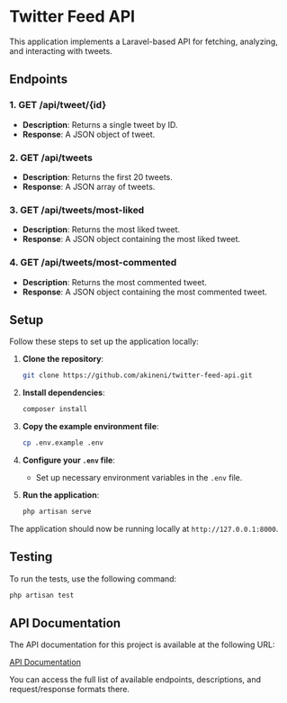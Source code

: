 # Twitter Feed API

This application implements a Laravel-based API for fetching, analyzing, and interacting with tweets.

## Endpoints

### 1. **GET /api/tweet/{id}**
- **Description**: Returns a single tweet by ID.
- **Response**: A JSON object of tweet.

### 2. **GET /api/tweets**
- **Description**: Returns the first 20 tweets.
- **Response**: A JSON array of tweets.

### 3. **GET /api/tweets/most-liked**
- **Description**: Returns the most liked tweet.
- **Response**: A JSON object containing the most liked tweet.

### 4. **GET /api/tweets/most-commented**
- **Description**: Returns the most commented tweet.
- **Response**: A JSON object containing the most commented tweet.

## Setup

Follow these steps to set up the application locally:

1. **Clone the repository**:
    ```bash
    git clone https://github.com/akineni/twitter-feed-api.git
    ```

2. **Install dependencies**:
    ```bash
    composer install
    ```

3. **Copy the example environment file**:
    ```bash
    cp .env.example .env
    ```

4. **Configure your `.env` file**:
    - Set up necessary environment variables in the `.env` file.

5. **Run the application**:
    ```bash
    php artisan serve
    ```

The application should now be running locally at `http://127.0.0.1:8000`.

## Testing

To run the tests, use the following command:

```bash
php artisan test
```

## API Documentation

The API documentation for this project is available at the following URL:

[API Documentation](http://127.0.0.1:8000/api/documentation)

You can access the full list of available endpoints, descriptions, and request/response formats there.